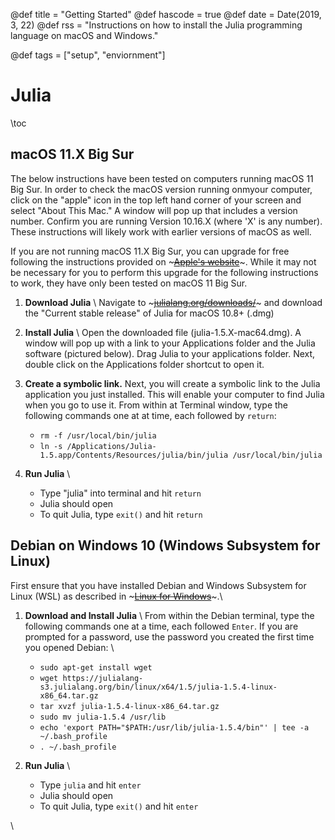 @def title = "Getting Started"
@def hascode = true
@def date = Date(2019, 3, 22)
@def rss = "Instructions on how to install the Julia programming language on macOS and Windows."

@def tags = ["setup", "enviornment"]

# Julia

\toc

## macOS 11.X Big Sur
The below instructions have been tested on computers running macOS 11 Big Sur. In order to check the macOS version running onmyour computer, click on the "apple" icon in the top left hand corner of your screen and select "About This Mac." A window will pop up that includes a version number. Confirm you are running Version 10.16.X (where 'X' is any number). These instructions will likely work with earlier versions of macOS as well.

If you are not running macOS 11.X Big Sur, you can upgrade for free following the instructions provided on ~~~<a href="https://support.apple.com/en-us/HT201475" target="_blank">Apple's website</a>~~~. While it may not be necessary for you to perform this upgrade for the following instructions to work, they have only been tested on macOS 11 Big Sur.

1. **Download Julia** \\
Navigate to ~~~<a href="https://julialang.org/downloads/" target="_blank">julialang.org/downloads/</a>~~~ and download the "Current stable release" of Julia for macOS 10.8+ (.dmg)

2. **Install Julia** \\ 
Open the downloaded file (julia-1.5.X-mac64.dmg). A window will pop up with a link to your Applications folder and the Julia software (pictured below). Drag Julia to your applications folder. Next, double click on the Applications folder shortcut to open it.

3. **Create a symbolic link.** Next, you will create a symbolic link to the Julia application you just installed. This will enable your computer to find Julia when you go to use it. From within at Terminal window, type the following commands one at at time, each followed by `return`:
    * `rm -f /usr/local/bin/julia`
    * `ln -s /Applications/Julia-1.5.app/Contents/Resources/julia/bin/julia /usr/local/bin/julia`

4. **Run Julia** \\
    * Type "julia" into terminal and hit `return`
    * Julia should open
    * To quit Julia, type `exit()` and hit `return`

## Debian on Windows 10 (Windows Subsystem for Linux)
First ensure that you have installed Debian and Windows Subsystem for Linux (WSL) as described in ~~~<a href="/programming/setup/wsl/">Linux for Windows</a>~~~.\\

1. **Download and Install Julia** \\
From within the Debian terminal, type the following commands one at a time, each followed `Enter`. If you are prompted for a password, use the password you created the first time you opened Debian: \\
    * `sudo apt-get install wget`
    * `wget https://julialang-s3.julialang.org/bin/linux/x64/1.5/julia-1.5.4-linux-x86_64.tar.gz`
    * `tar xvzf julia-1.5.4-linux-x86_64.tar.gz`
    * `sudo mv julia-1.5.4 /usr/lib`
    * `echo 'export PATH="$PATH:/usr/lib/julia-1.5.4/bin"' | tee -a ~/.bash_profile`
    * `. ~/.bash_profile`

2. **Run Julia** \\
    * Type `julia` and hit `enter`
    * Julia should open
    * To quit Julia, type `exit()` and hit `enter`

\\